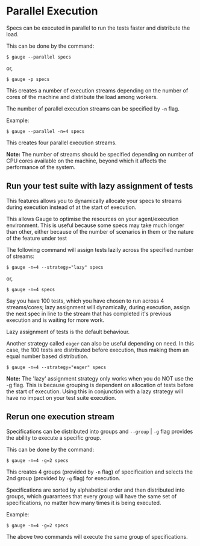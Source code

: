 # Parallel Execution
Specs can be executed in parallel to run the tests faster and distribute the load.

This can be done by the command:

```
$ gauge --parallel specs
```

or,

```
$ gauge -p specs
```

This creates a number of execution streams depending on the number of cores of the machine and distribute the load among workers.

The number of parallel execution streams can be specified by `-n` flag.

Example:

````
$ gauge --parallel -n=4 specs
````
This creates four parallel execution streams.

**Note:** The number of streams should be specified depending on number of CPU cores available on the machine, beyond which it affects the performance of the system.

## Run your test suite with lazy assignment of tests
This features allows you to dynamically allocate your specs to streams during execution instead of at the start of execution.

This allows Gauge to optimise the resources on your agent/execution environment. This is useful because some specs may take much longer than other, either because of the number of scenarios in them or the nature of the feature under test

The following command will assign tests lazily across the specified number of streams:

```
$ gauge -n=4 --strategy="lazy" specs
```
or,

```
$ gauge -n=4 specs
```

Say you have 100 tests, which you have chosen to run across 4 streams/cores; lazy assignment will dynamically, during execution, assign the next spec in line to the stream that has completed it's previous execution and is waiting for more work.

Lazy assignment of tests is the default behaviour.

Another strategy called `eager` can also be useful depending on need. In this case, the 100 tests are distributed before execution, thus making them an equal number based distribution.

```
$ gauge -n=4 --strategy="eager" specs
```

**Note:** The 'lazy' assignment strategy only works when you do NOT use the -g flag. This is because grouping is dependent on allocation of tests before the start of execution. Using this in conjunction with a lazy strategy will have no impact on your test suite execution.

## Rerun one execution stream
Specifications can be distributed into groups and `--group` | `-g` flag provides the ability to execute a specific group.

This can be done by the command:

```
$ gauge -n=4 -g=2 specs
```

This creates 4 groups (provided by `-n` flag) of specification and selects the 2nd group (provided by `-g` flag) for execution.

Specifications are sorted by alphabetical order and then distributed into groups, which guarantees that every group will have the same set of specifications, no matter how many times it is being executed.

Example:

```
$ gauge -n=4 -g=2 specs
```

The above two commands will execute the same group of specifications.
